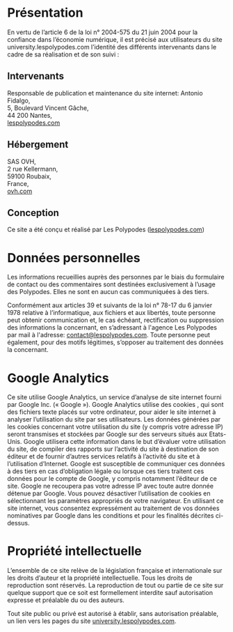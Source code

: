 # Présentation

En vertu de l’article 6 de la loi n° 2004-575 du 21 juin 2004 pour la confiance dans l’économie numérique, il est précisé aux utilisateurs du site university.lespolypodes.com l’identité des différents intervenants dans le cadre de sa réalisation et de son suivi :

## Intervenants
Responsable de publication et maintenance du site internet: 
Antonio Fidalgo, <br>
5, Boulevard Vincent Gâche, <br>
44 200 Nantes, <br>
[lespolypodes.com](http://lespolypodes.com)

## Hébergement 
SAS OVH, <br>
2 rue Kellermann, <br>
59100 Roubaix, <br>
France, <br>
[ovh.com](http://ovh.com/fr/)

## Conception
Ce site a été conçu et réalisé par Les Polypodes ([lespolypodes.com](http://lespolypodes.com))

# Données personnelles

Les informations recueillies auprès des personnes par le biais du formulaire de contact ou des commentaires sont destinées exclusivement à l’usage des Polypodes. Elles ne sont en aucun cas communiquées à des tiers.

Conformément aux articles 39 et suivants de la loi n° 78-17 du 6 janvier 1978 relative à l’informatique, aux fichiers et aux libertés, toute personne peut obtenir communication et, le cas échéant, rectification ou suppression des informations la concernant, en s’adressant à l'agence Les Polypodes par mail à l'adresse: contact@lespolypodes.com. Toute personne peut également, pour des motifs légitimes, s’opposer au traitement des données la concernant.

# Google Analytics

Ce site utilise Google Analytics, un service d’analyse de site internet fourni par Google Inc. (« Google »). Google Analytics utilise des cookies , qui sont des fichiers texte placés sur votre ordinateur, pour aider le site internet à analyser l’utilisation du site par ses utilisateurs. Les données générées par les cookies concernant votre utilisation du site (y compris votre adresse IP) seront transmises et stockées par Google sur des serveurs situés aux Etats-Unis. Google utilisera cette information dans le but d’évaluer votre utilisation du site, de compiler des rapports sur l’activité du site à destination de son éditeur et de fournir d’autres services relatifs à l’activité du site et à l’utilisation d’Internet. Google est susceptible de communiquer ces données à des tiers en cas d’obligation légale ou lorsque ces tiers traitent ces données pour le compte de Google, y compris notamment l’éditeur de ce site. Google ne recoupera pas votre adresse IP avec toute autre donnée détenue par Google. Vous pouvez désactiver l’utilisation de cookies en sélectionnant les paramètres appropriés de votre navigateur. En utilisant ce site internet, vous consentez expressément au traitement de vos données nominatives par Google dans les conditions et pour les finalités décrites ci-dessus.

# Propriété intellectuelle

L’ensemble de ce site relève de la législation française et internationale sur les droits d’auteur et la propriété intellectuelle. Tous les droits de reproduction sont réservés. La reproduction de tout ou partie de ce site sur quelque support que ce soit est formellement interdite sauf autorisation expresse et préalable du ou des auteurs.

Tout site public ou privé est autorisé à établir, sans autorisation préalable, un lien vers les pages du site  [university.lespolypodes.com](university.lespolypodes.com).
